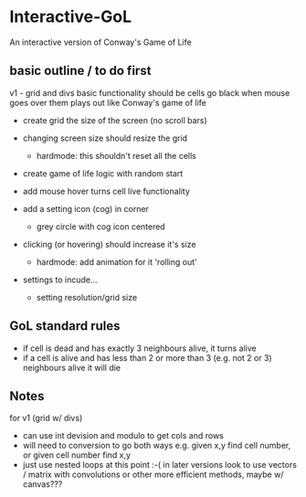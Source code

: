 # Interactive-GoL
An interactive version of Conway's Game of Life




## basic outline / to do first

v1 - grid and divs
basic functionality should be cells go black when mouse goes over them
plays out like Conway's game of life

- create grid the size of the screen (no scroll bars)
- changing screen size should resize the grid
    - hardmode: this shouldn't reset all the cells

- create game of life logic with random start
- add mouse hover turns cell live functionality

- add a setting icon (cog) in corner
    - grey circle with cog icon centered
- clicking (or hovering) should increase it's size
    - hardmode: add animation for it 'rolling out'
- settings to incude...
    - setting resolution/grid size 


## GoL standard rules
- if cell is dead and has exactly 3 neighbours alive, it turns alive
- if a cell is alive and has less than 2 or more than 3 (e.g. not 2 or 3) neighbours alive it will die

## Notes
for v1 (grid w/ divs)
- can use int devision and modulo to get cols and rows
- will need to conversion to go both ways e.g. given x,y find cell number, or given cell number find x,y
- just use nested loops at this point :-( in later versions look to use vectors / matrix with convolutions or other more efficient methods, maybe w/ canvas???